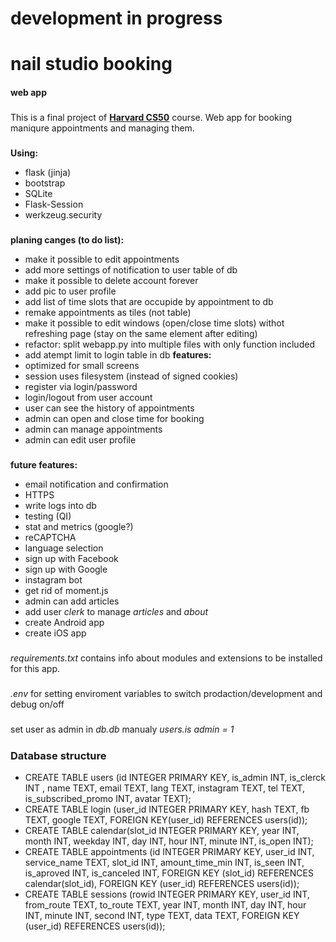##
# **development in progress**
##
# nail studio booking
#### web app
###
This is a final project of **[Harvard CS50](https://pll.harvard.edu/course/cs50-introduction-computer-science)** course. 
Web app for booking maniqure appointments and managing them.
###
**Using:**
* flask (jinja)
* bootstrap
* SQLite
* Flask-Session
* werkzeug.security
###
**planing canges (to do list):**
* make it possible to edit appointments
* add more settings of notification to user table of db
* make it possible to delete account forever
* add pic to user profile
* add list of time slots that are occupide by appointment to db
* remake appointments as tiles (not table)
* make it possible to edit windows (open/close time slots) withot refreshing page (stay on the same element after editing)
* refactor: split webapp.py into multiple files with only function included
* add atempt limit to login table in db
**features:**
* optimized for small screens
* session uses filesystem (instead of signed cookies)
* register via login/password 
* login/logout from user account
* user can see the history of appointments
* admin can open and close time for booking
* admin can manage appointments
* admin can edit user profile
###    
**future features:**
* email notification and confirmation
* HTTPS
* write logs into db
* testing (QI)
* stat and metrics (google?)
* reCAPTCHA
* language selection 
* sign up with Facebook
* sign up with Google
* instagram bot
* get rid of moment.js
* admin can add articles
* add user *clerk* to manage *articles* and *about* 
* create Android app
* create iOS app
###
*requirements.txt* contains info about modules and extensions to be installed for this app.
#####
*.env* for setting enviroment variables to switch prodaction/development and debug on/off
#####
set user as admin  in *db.db* manualy *users.is admin = 1*
#####
### Database structure
* CREATE TABLE users (id INTEGER PRIMARY KEY, is_admin INT, is_clerck INT ,  name TEXT, email TEXT, lang TEXT, instagram TEXT, tel TEXT, is_subscribed_promo INT, avatar TEXT);
* CREATE TABLE login (user_id INTEGER PRIMARY KEY, hash TEXT, fb TEXT, google TEXT, FOREIGN KEY(user_id) REFERENCES users(id));
* CREATE TABLE calendar(slot_id INTEGER PRIMARY KEY, year INT, month INT, weekday INT, day INT, hour INT, minute INT, is_open INT);
* CREATE TABLE appointments (id INTEGER PRIMARY KEY, user_id INT, service_name TEXT, slot_id INT, amount_time_min INT, is_seen INT, is_aproved INT, is_canceled INT, FOREIGN KEY (slot_id) REFERENCES calendar(slot_id), FOREIGN KEY (user_id) REFERENCES users(id));
* CREATE TABLE sessions (rowid INTEGER PRIMARY KEY, user_id INT, from_route TEXT, to_route TEXT,  year INT, month INT, day INT, hour INT, minute INT, second INT, type TEXT, data TEXT, FOREIGN KEY (user_id) REFERENCES users(id));
